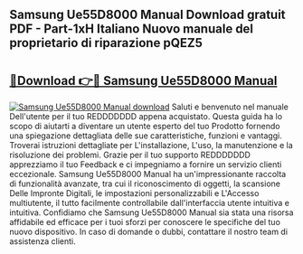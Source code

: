 ## Samsung Ue55D8000 Manual Download gratuit PDF - Part-1xH Italiano Nuovo manuale del proprietario di riparazione pQEZ5

# <h2><a href="http://dfd8qbu.blite.top/?on=Samsung+Ue55D8000+Manual">🔗Download 👉🔴 Samsung Ue55D8000 Manual</a></h2>

[![Samsung Ue55D8000 Manual download](https://i.imgur.com/lujVjoI.png)](http://dfd8qbu.blite.top/?on=Samsung+Ue55D8000+Manual)
Saluti e benvenuto nel manuale Dell'utente per il tuo REDDDDDDD appena acquistato. Questa guida ha lo scopo di aiutarti a diventare un utente esperto del tuo Prodotto fornendo una spiegazione dettagliata delle sue caratteristiche, funzioni e vantaggi. Troverai istruzioni dettagliate per L'installazione, L'uso, la manutenzione e la risoluzione dei problemi. Grazie per il tuo supporto REDDDDDDD apprezziamo il tuo Feedback e ci impegniamo a fornire un servizio clienti eccezionale. Samsung Ue55D8000 Manual ha un'impressionante raccolta di funzionalità avanzate, tra cui il riconoscimento di oggetti, la scansione Delle Impronte Digitali, le impostazioni personalizzabili e L'Accesso multiutente, il tutto facilmente controllabile dall'interfaccia utente intuitiva e intuitiva. Confidiamo che Samsung Ue55D8000 Manual sia stata una risorsa affidabile ed efficace per i tuoi sforzi per conoscere le specifiche del tuo nuovo dispositivo. In caso di domande o dubbi, contattare il nostro team di assistenza clienti.
